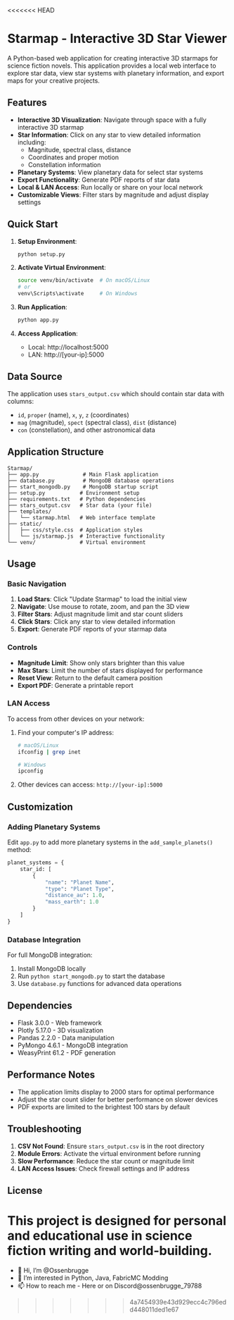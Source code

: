 <<<<<<< HEAD
# Starmap - Interactive 3D Star Viewer

A Python-based web application for creating interactive 3D starmaps for science fiction novels. This application provides a local web interface to explore star data, view star systems with planetary information, and export maps for your creative projects.

## Features

- **Interactive 3D Visualization**: Navigate through space with a fully interactive 3D starmap
- **Star Information**: Click on any star to view detailed information including:
  - Magnitude, spectral class, distance
  - Coordinates and proper motion
  - Constellation information
- **Planetary Systems**: View planetary data for select star systems
- **Export Functionality**: Generate PDF reports of star data
- **Local & LAN Access**: Run locally or share on your local network
- **Customizable Views**: Filter stars by magnitude and adjust display settings

## Quick Start

1. **Setup Environment**:
   ```bash
   python setup.py
   ```

2. **Activate Virtual Environment**:
   ```bash
   source venv/bin/activate  # On macOS/Linux
   # or
   venv\Scripts\activate     # On Windows
   ```

3. **Run Application**:
   ```bash
   python app.py
   ```

4. **Access Application**:
   - Local: http://localhost:5000
   - LAN: http://[your-ip]:5000

## Data Source

The application uses `stars_output.csv` which should contain star data with columns:
- `id`, `proper` (name), `x`, `y`, `z` (coordinates)
- `mag` (magnitude), `spect` (spectral class), `dist` (distance)
- `con` (constellation), and other astronomical data

## Application Structure

```
Starmap/
├── app.py              # Main Flask application
├── database.py         # MongoDB database operations
├── start_mongodb.py    # MongoDB startup script
├── setup.py           # Environment setup
├── requirements.txt   # Python dependencies
├── stars_output.csv   # Star data (your file)
├── templates/
│   └── starmap.html   # Web interface template
├── static/
│   ├── css/style.css  # Application styles
│   └── js/starmap.js  # Interactive functionality
└── venv/              # Virtual environment
```

## Usage

### Basic Navigation

1. **Load Stars**: Click "Update Starmap" to load the initial view
2. **Navigate**: Use mouse to rotate, zoom, and pan the 3D view
3. **Filter Stars**: Adjust magnitude limit and star count sliders
4. **Click Stars**: Click any star to view detailed information
5. **Export**: Generate PDF reports of your starmap data

### Controls

- **Magnitude Limit**: Show only stars brighter than this value
- **Max Stars**: Limit the number of stars displayed for performance
- **Reset View**: Return to the default camera position
- **Export PDF**: Generate a printable report

### LAN Access

To access from other devices on your network:

1. Find your computer's IP address:
   ```bash
   # macOS/Linux
   ifconfig | grep inet
   
   # Windows
   ipconfig
   ```

2. Other devices can access: `http://[your-ip]:5000`

## Customization

### Adding Planetary Systems

Edit `app.py` to add more planetary systems in the `add_sample_planets()` method:

```python
planet_systems = {
    star_id: [
        {
            "name": "Planet Name",
            "type": "Planet Type",
            "distance_au": 1.0,
            "mass_earth": 1.0
        }
    ]
}
```

### Database Integration

For full MongoDB integration:

1. Install MongoDB locally
2. Run `python start_mongodb.py` to start the database
3. Use `database.py` functions for advanced data operations

## Dependencies

- Flask 3.0.0 - Web framework
- Plotly 5.17.0 - 3D visualization
- Pandas 2.2.0 - Data manipulation
- PyMongo 4.6.1 - MongoDB integration
- WeasyPrint 61.2 - PDF generation

## Performance Notes

- The application limits display to 2000 stars for optimal performance
- Adjust the star count slider for better performance on slower devices
- PDF exports are limited to the brightest 100 stars by default

## Troubleshooting

1. **CSV Not Found**: Ensure `stars_output.csv` is in the root directory
2. **Module Errors**: Activate the virtual environment before running
3. **Slow Performance**: Reduce the star count or magnitude limit
4. **LAN Access Issues**: Check firewall settings and IP address

## License

This project is designed for personal and educational use in science fiction writing and world-building.
=======
- 👋 Hi, I’m @Ossenbrugge
- 👀 I’m interested in Python, Java, FabricMC Modding
- 📫 How to reach me - Here or on Discord@ossenbrugge_79788

<!---
Ossenbrugge/Ossenbrugge is a ✨ special ✨ repository because its `README.md` (this file) appears on your GitHub profile.
You can click the Preview link to take a look at your changes.
--->
>>>>>>> 4a7454939e43d929ecc4c796edd448011ded1e67
